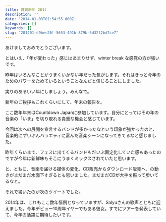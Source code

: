 ```yaml
---
title: 謹賀新年 2014
description: ''
date: '2014-01-03T01:54:55.000Z'
categories: []
keywords: []
slug: "201401-d9bee26f-5653-491b-879b-5d32f2bd7ce7"
---
```

あけましておめでとうございます。

とはいえ、「年が変わった」感じはあまりせず、winter break な感覚の方が強いです。

昨年はいろんなことがうまくいかない年だった気がします。それはきっと今年のためのパワーをためているということなんだと信じることにしました。

実りのあるいい年にしましょう。みんなで。

新年のご挨拶もこれくらいにして、年末の報告を。

ここ数年年末はCountdown Japanに参加しています。自分にとってはその年の音楽の「いま」を切り取れる貴重な機会と感じています。

今回は次への展開を宣言するバンドが多かったなという印象が強かったのと、音楽的にずいぶんバラエティに富んだ音楽シーンになってきてるなと感じました。

昨年くらいまで、フェスに出てくるバンドもだいぶ固定化していた感もあったのですが今年は新鮮味もそこにうまくミックスされていたと思います。

と、ともに、音楽を届ける媒体の変化、CD販売からダウンロード販売へ、の動きがまだまだ水面下すぎるとも思いました。まだまだCDが大手を振って歩いてるなと。

それで書いたのが次のツイートでした。

2014年は、これもここ数年恒例となっていますが、Salyuさんの歌声とともに迎えました。今年デビュー10周年イヤーでもある彼女。すでにツアーを発表していて、今年の活躍に期待したいです。